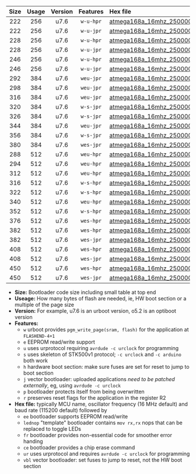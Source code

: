 |Size|Usage|Version|Features|Hex file|
|:-:|:-:|:-:|:-:|:--|
|222|256|u7.6|`w-u-hpr`|[atmega168a_16mhz_250000bps_ur.hex](https://raw.githubusercontent.com/stefanrueger/urboot/main//atmega168a_16mhz_250000bps_ur.hex)|
|222|256|u7.6|`w-u-jpr`|[atmega168a_16mhz_250000bps_ur_vbl.hex](https://raw.githubusercontent.com/stefanrueger/urboot/main//atmega168a_16mhz_250000bps_ur_vbl.hex)|
|228|256|u7.6|`w-u-hpr`|[atmega168a_16mhz_250000bps_lednop_ur.hex](https://raw.githubusercontent.com/stefanrueger/urboot/main//atmega168a_16mhz_250000bps_lednop_ur.hex)|
|228|256|u7.6|`w-u-jpr`|[atmega168a_16mhz_250000bps_lednop_ur_vbl.hex](https://raw.githubusercontent.com/stefanrueger/urboot/main//atmega168a_16mhz_250000bps_lednop_ur_vbl.hex)|
|246|256|u7.6|`w-u-hpr`|[atmega168a_16mhz_250000bps_lednop_fr_ur.hex](https://raw.githubusercontent.com/stefanrueger/urboot/main//atmega168a_16mhz_250000bps_lednop_fr_ur.hex)|
|246|256|u7.6|`w-u-jpr`|[atmega168a_16mhz_250000bps_lednop_fr_ur_vbl.hex](https://raw.githubusercontent.com/stefanrueger/urboot/main//atmega168a_16mhz_250000bps_lednop_fr_ur_vbl.hex)|
|292|384|u7.6|`weu-jpr`|[atmega168a_16mhz_250000bps_ee_ur_vbl.hex](https://raw.githubusercontent.com/stefanrueger/urboot/main//atmega168a_16mhz_250000bps_ee_ur_vbl.hex)|
|298|384|u7.6|`weu-jpr`|[atmega168a_16mhz_250000bps_ee_lednop_ur_vbl.hex](https://raw.githubusercontent.com/stefanrueger/urboot/main//atmega168a_16mhz_250000bps_ee_lednop_ur_vbl.hex)|
|316|384|u7.6|`weu-jpr`|[atmega168a_16mhz_250000bps_ee_lednop_fr_ur_vbl.hex](https://raw.githubusercontent.com/stefanrueger/urboot/main//atmega168a_16mhz_250000bps_ee_lednop_fr_ur_vbl.hex)|
|320|384|u7.6|`w-s-jpr`|[atmega168a_16mhz_250000bps_vbl.hex](https://raw.githubusercontent.com/stefanrueger/urboot/main//atmega168a_16mhz_250000bps_vbl.hex)|
|326|384|u7.6|`w-s-jpr`|[atmega168a_16mhz_250000bps_lednop_vbl.hex](https://raw.githubusercontent.com/stefanrueger/urboot/main//atmega168a_16mhz_250000bps_lednop_vbl.hex)|
|344|384|u7.6|`weu-jpr`|[atmega168a_16mhz_250000bps_ee_lednop_fr_ce_ur_vbl.hex](https://raw.githubusercontent.com/stefanrueger/urboot/main//atmega168a_16mhz_250000bps_ee_lednop_fr_ce_ur_vbl.hex)|
|356|384|u7.6|`w-s-jpr`|[atmega168a_16mhz_250000bps_lednop_fr_vbl.hex](https://raw.githubusercontent.com/stefanrueger/urboot/main//atmega168a_16mhz_250000bps_lednop_fr_vbl.hex)|
|380|384|u7.6|`wes-jpr`|[atmega168a_16mhz_250000bps_ee_vbl.hex](https://raw.githubusercontent.com/stefanrueger/urboot/main//atmega168a_16mhz_250000bps_ee_vbl.hex)|
|288|512|u7.6|`weu-hpr`|[atmega168a_16mhz_250000bps_ee_ur.hex](https://raw.githubusercontent.com/stefanrueger/urboot/main//atmega168a_16mhz_250000bps_ee_ur.hex)|
|294|512|u7.6|`weu-hpr`|[atmega168a_16mhz_250000bps_ee_lednop_ur.hex](https://raw.githubusercontent.com/stefanrueger/urboot/main//atmega168a_16mhz_250000bps_ee_lednop_ur.hex)|
|312|512|u7.6|`weu-hpr`|[atmega168a_16mhz_250000bps_ee_lednop_fr_ur.hex](https://raw.githubusercontent.com/stefanrueger/urboot/main//atmega168a_16mhz_250000bps_ee_lednop_fr_ur.hex)|
|316|512|u7.6|`w-s-hpr`|[atmega168a_16mhz_250000bps.hex](https://raw.githubusercontent.com/stefanrueger/urboot/main//atmega168a_16mhz_250000bps.hex)|
|322|512|u7.6|`w-s-hpr`|[atmega168a_16mhz_250000bps_lednop.hex](https://raw.githubusercontent.com/stefanrueger/urboot/main//atmega168a_16mhz_250000bps_lednop.hex)|
|340|512|u7.6|`weu-hpr`|[atmega168a_16mhz_250000bps_ee_lednop_fr_ce_ur.hex](https://raw.githubusercontent.com/stefanrueger/urboot/main//atmega168a_16mhz_250000bps_ee_lednop_fr_ce_ur.hex)|
|352|512|u7.6|`w-s-hpr`|[atmega168a_16mhz_250000bps_lednop_fr.hex](https://raw.githubusercontent.com/stefanrueger/urboot/main//atmega168a_16mhz_250000bps_lednop_fr.hex)|
|376|512|u7.6|`wes-hpr`|[atmega168a_16mhz_250000bps_ee.hex](https://raw.githubusercontent.com/stefanrueger/urboot/main//atmega168a_16mhz_250000bps_ee.hex)|
|382|512|u7.6|`wes-hpr`|[atmega168a_16mhz_250000bps_ee_lednop.hex](https://raw.githubusercontent.com/stefanrueger/urboot/main//atmega168a_16mhz_250000bps_ee_lednop.hex)|
|382|512|u7.6|`wes-jpr`|[atmega168a_16mhz_250000bps_ee_lednop_vbl.hex](https://raw.githubusercontent.com/stefanrueger/urboot/main//atmega168a_16mhz_250000bps_ee_lednop_vbl.hex)|
|408|512|u7.6|`wes-hpr`|[atmega168a_16mhz_250000bps_ee_lednop_fr.hex](https://raw.githubusercontent.com/stefanrueger/urboot/main//atmega168a_16mhz_250000bps_ee_lednop_fr.hex)|
|408|512|u7.6|`wes-jpr`|[atmega168a_16mhz_250000bps_ee_lednop_fr_vbl.hex](https://raw.githubusercontent.com/stefanrueger/urboot/main//atmega168a_16mhz_250000bps_ee_lednop_fr_vbl.hex)|
|450|512|u7.6|`wes-hpr`|[atmega168a_16mhz_250000bps_ee_lednop_fr_ce.hex](https://raw.githubusercontent.com/stefanrueger/urboot/main//atmega168a_16mhz_250000bps_ee_lednop_fr_ce.hex)|
|450|512|u7.6|`wes-jpr`|[atmega168a_16mhz_250000bps_ee_lednop_fr_ce_vbl.hex](https://raw.githubusercontent.com/stefanrueger/urboot/main//atmega168a_16mhz_250000bps_ee_lednop_fr_ce_vbl.hex)|

- **Size:** Bootloader code size including small table at top end
- **Useage:** How many bytes of flash are needed, ie, HW boot section or a multiple of the page size
- **Version:** For example, u7.6 is an urboot version, o5.2 is an optiboot version
- **Features:**
  + `w` urboot provides `pgm_write_page(sram, flash)` for the application at `FLASHEND-4+1`
  + `e` EEPROM read/write support
  + `u` uses urprotocol requiring `avrdude -c urclock` for programming
  + `s` uses skeleton of STK500v1 protocol; `-c urclock` and `-c arduino` both work
  + `h` hardware boot section: make sure fuses are set for reset to jump to boot section
  + `j` vector bootloader: uploaded applications *need to be patched externally*, eg, using `avrdude -c urclock`
  + `p` bootloader protects itself from being overwritten
  + `r` preserves reset flags for the application in the register R2
- **Hex file:** typically MCU name, oscillator frequency (16 MHz default) and baud rate (115200 default) followed by
  + `ee` bootloader supports EEPROM read/write
  + `lednop` "template" bootloader contains `mov rx,rx` nops that can be replaced to toggle LEDs
  + `fr` bootloader provides non-essential code for smoother error handing
  + `ce` bootloader provides a chip erase command
  + `ur` uses urprotocol and requires `avrdude -c urclock` for programming
  + `vbl` vector bootloader: set fuses to jump to reset, not the HW boot section
